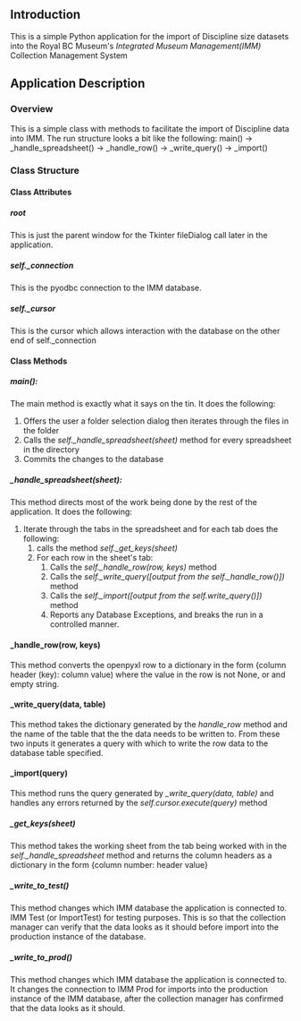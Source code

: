 ## Introduction
This is a simple Python application for the import of Discipline size datasets into the 
Royal BC Museum's *Integrated Museum Management(IMM)* Collection Management System

## Application Description

### Overview

This is a simple class with methods to facilitate the import of Discipline data into IMM.
The run structure looks a bit like the following:
main() -> _handle_spreadsheet() -> _handle_row() -> _write_query() -> _import()

### Class Structure

#### Class Attributes

##### root
This is just the parent window for the Tkinter fileDialog call later in the application.
	
##### self._connection
This is the pyodbc connection to the IMM database.
	
##### self._cursor
This is the cursor which allows interaction with the database on the other end of self._connection

#### Class Methods

##### main(): 
The main method is exactly what it says on the tin. It does the following:
1. Offers the user a folder selection dialog then iterates through the files in the folder
2. Calls the *self._handle_spreadsheet(sheet)* method for every spreadsheet in the directory
3. Commits the changes to the database

##### _handle_spreadsheet(sheet):
This method directs most of the work being done by the rest of the application.
It does the following:
1. Iterate through the tabs in the spreadsheet and for each tab does the following:
	1. calls the method *self._get_keys(sheet)* 
	2. For each row in the sheet's tab:
		1. Calls the *self._handle_row(row, keys)* method
		2. Calls the *self._write_query([output from the self._handle_row()])* method
		3. Calls the *self._import([output from the self.write_query()])* method
		4. Reports any Database Exceptions, and breaks the run in a controlled manner.
	
#### _handle_row(row, keys)
This method converts the openpyxl row to a dictionary in the form {column header (key): column value)
where the value in the row is not None, or and empty string.

#### _write_query(data, table)
This method takes the dictionary generated by the *handle_row* method and the name of the table that the
the data needs to be written to. From these two inputs it generates a query with which to write the row data
to the database table specified.

#### _import(query)
This method runs the query generated by *_write_query(data, table)* and handles any errors returned by the
*self.cursor.execute(query)* method

##### _get_keys(sheet)
This method takes the working sheet from the tab being worked with in the *self._handle_spreadsheet* method
and returns the column headers as a dictionary in the form {column number: header value}

##### _write_to_test()
This method changes which IMM database the application is connected to. IMM Test (or ImportTest) for testing
purposes. This is so that the collection manager can verify that the data looks as it should before import into 
the production instance of the database.

##### _write_to_prod()
This method changes which IMM database the application is connected to. It changes the connection to IMM Prod 
for imports into the production instance of the IMM database, after the collection manager has confirmed that the data 
looks as it should.	

